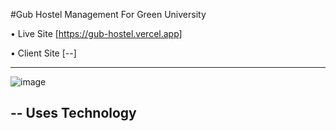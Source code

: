 #Gub Hostel Management For Green University

• Live Site [https://gub-hostel.vercel.app]

• Client Site [--]

---
![image](https://github.com/SofiuzzamanSofi/Gub-Hostel/assets/108426827/4216a970-f3cf-429d-8de5-90928cdcd286)

-- Uses Technology
- 
